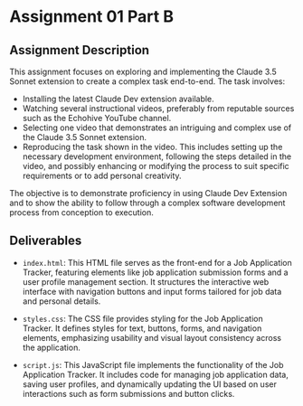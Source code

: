 # Assignment 01 Part B

## Assignment Description
This assignment focuses on exploring and implementing the Claude 3.5 Sonnet extension to create a complex task end-to-end. The task involves:

- Installing the latest Claude Dev extension available.
- Watching several instructional videos, preferably from reputable sources such as the Echohive YouTube channel.
- Selecting one video that demonstrates an intriguing and complex use of the Claude 3.5 Sonnet extension.
- Reproducing the task shown in the video. This includes setting up the necessary development environment, following the steps detailed in the video, and possibly enhancing or modifying the process to suit specific requirements or to add personal creativity.
  
The objective is to demonstrate proficiency in using Claude Dev Extension and to show the ability to follow through a complex software development process from conception to execution.

## Deliverables
- `index.html`: This HTML file serves as the front-end for a Job Application Tracker, featuring elements like job application submission forms and a user profile management section. It structures the interactive web interface with navigation buttons and input forms tailored for job data and personal details.

- `styles.css`: The CSS file provides styling for the Job Application Tracker. It defines styles for text, buttons, forms, and navigation elements, emphasizing usability and visual layout consistency across the application.

- `script.js`: This JavaScript file implements the functionality of the Job Application Tracker. It includes code for managing job application data, saving user profiles, and dynamically updating the UI based on user interactions such as form submissions and button clicks.
